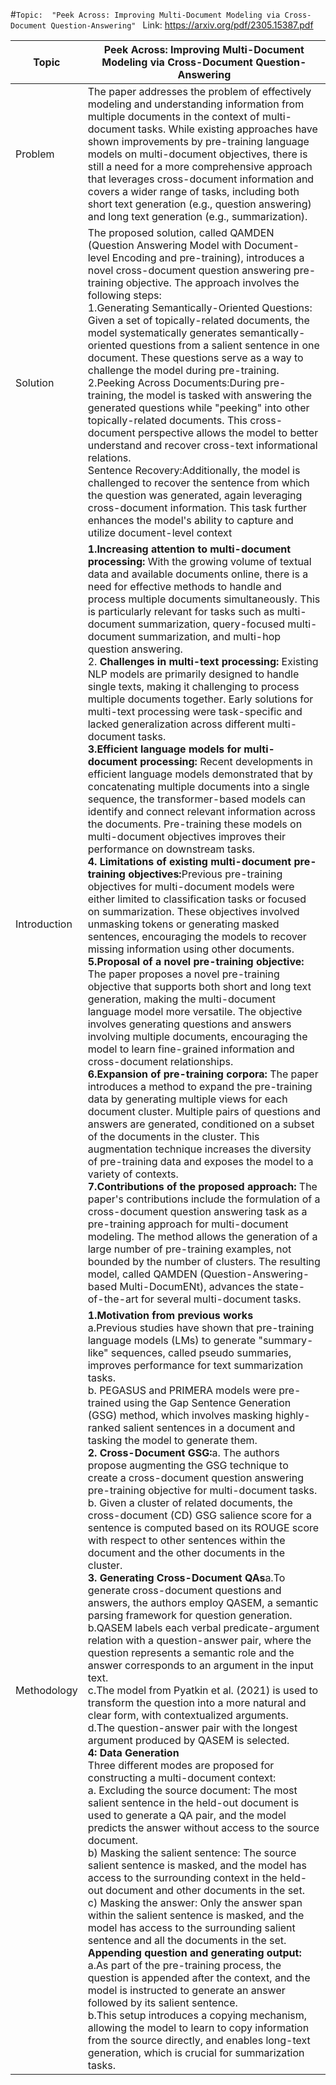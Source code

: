 #`Topic:  "Peek Across: Improving Multi-Document Modeling via Cross-Document Question-Answering" `
Link: https://arxiv.org/pdf/2305.15387.pdf

|Topic|Peek Across: Improving Multi-Document Modeling via Cross-Document Question-Answering|
|----|----|
|Problem|The paper addresses the problem of effectively modeling and understanding information from multiple documents in the context of multi-document tasks. While existing approaches have shown improvements by pre-training language models on multi-document objectives, there is still a need for a more comprehensive approach that leverages cross-document information and covers a wider range of tasks, including both short text generation (e.g., question answering) and long text generation (e.g., summarization).|
|Solution|The proposed solution, called QAMDEN (Question Answering Model with Document-level Encoding and pre-training), introduces a novel cross-document question answering pre-training objective. The approach involves the following steps:<br />1.Generating Semantically-Oriented Questions: Given a set of topically-related documents, the model systematically generates semantically-oriented questions from a salient sentence in one document. These questions serve as a way to challenge the model during pre-training.<br />2.Peeking Across Documents:During pre-training, the model is tasked with answering the generated questions while "peeking" into other topically-related documents. This cross-document perspective allows the model to better understand and recover cross-text informational relations. <br />Sentence Recovery:Additionally, the model is challenged to recover the sentence from which the question was generated, again leveraging cross-document information. This task further enhances the model's ability to capture and utilize document-level context |
|Introduction|<strong>1.Increasing attention to multi-document processing:</strong> With the growing volume of textual data and available documents online, there is a need for effective methods to handle and process multiple documents simultaneously. This is particularly relevant for tasks such as multi-document summarization, query-focused multi-document summarization, and multi-hop question answering.<br />2. <strong>Challenges in multi-text processing: </strong>Existing NLP models are primarily designed to handle single texts, making it challenging to process multiple documents together. Early solutions for multi-text processing were task-specific and lacked generalization across different multi-document tasks.<br /><strong>3.Efficient language models for multi-document processing:</strong> Recent developments in efficient language models demonstrated that by concatenating multiple documents into a single sequence, the transformer-based models can identify and connect relevant information across the documents. Pre-training these models on multi-document objectives improves their performance on downstream tasks.<br /><strong>4. Limitations of existing multi-document pre-training objectives:</strong>Previous pre-training objectives for multi-document models were either limited to classification tasks or focused on summarization. These objectives involved unmasking tokens or generating masked sentences, encouraging the models to recover missing information using other documents.<br /><strong>5.Proposal of a novel pre-training objective:</strong> The paper proposes a novel pre-training objective that supports both short and long text generation, making the multi-document language model more versatile. The objective involves generating questions and answers involving multiple documents, encouraging the model to learn fine-grained information and cross-document relationships.<br /><strong>6.Expansion of pre-training corpora:</strong> The paper introduces a method to expand the pre-training data by generating multiple views for each document cluster. Multiple pairs of questions and answers are generated, conditioned on a subset of the documents in the cluster. This augmentation technique increases the diversity of pre-training data and exposes the model to a variety of contexts.<br /><strong>7.Contributions of the proposed approach: </strong>The paper's contributions include the formulation of a cross-document question answering task as a pre-training approach for multi-document modeling. The method allows the generation of a large number of pre-training examples, not bounded by the number of clusters. The resulting model, called QAMDEN (Question-Answering-based Multi-DocumENt), advances the state-of-the-art for several multi-document tasks.|
|Methodology|<strong>1.Motivation from previous works</strong><br /> a.Previous studies have shown that pre-training language models (LMs) to generate "summary-like" sequences, called pseudo summaries, improves performance for text summarization tasks.<br /> b. PEGASUS and PRIMERA models were pre-trained using the Gap Sentence Generation (GSG) method, which involves masking highly-ranked salient sentences in a document and tasking the model to generate them.<br /><strong>2.  Cross-Document GSG:</strong>a. The authors propose augmenting the GSG technique to create a cross-document question answering pre-training objective for multi-document tasks.<br />b. Given a cluster of related documents, the cross-document (CD) GSG salience score for a sentence is computed based on its ROUGE score with respect to other sentences within the document and the other documents in the cluster.<br /><strong>3. Generating Cross-Document QAs</strong>a.To generate cross-document questions and answers, the authors employ QASEM, a semantic parsing framework for question generation.<br />b.QASEM labels each verbal predicate-argument relation with a question-answer pair, where the question represents a semantic role and the answer corresponds to an argument in the input text.<br />c.The model from Pyatkin et al. (2021) is used to transform the question into a more natural and clear form, with contextualized arguments.<br />d.The question-answer pair with the longest argument produced by QASEM is selected.<br /><strong>4: Data Generation</strong><br />Three different modes are proposed for constructing a multi-document context:<br />a. Excluding the source document: The most salient sentence in the held-out document is used to generate a QA pair, and the model predicts the answer without access to the source document.<br />b) Masking the salient sentence: The source salient sentence is masked, and the model has access to the surrounding context in the held-out document and other documents in the set.<br />c) Masking the answer: Only the answer span within the salient sentence is masked, and the model has access to the surrounding salient sentence and all the documents in the set.<br /><strong>Appending question and generating output:</strong><br />a.As part of the pre-training process, the question is appended after the context, and the model is instructed to generate an answer followed by its salient sentence.<br />b.This setup introduces a copying mechanism, allowing the model to learn to copy information from the source directly, and enables long-text generation, which is crucial for summarization tasks.